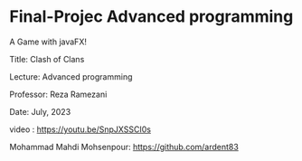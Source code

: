# Final-Projec Advanced programming
A Game with javaFX!

Title: Clash of Clans

Lecture: Advanced programming

Professor: Reza Ramezani

Date: July, 2023

video : https://youtu.be/SnpJXSSCI0s

Mohammad Mahdi Mohsenpour: https://github.com/ardent83
